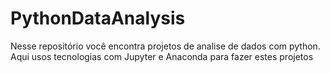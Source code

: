 # PythonDataAnalysis
Nesse repositório você encontra projetos de analise de dados com python. Aqui usos tecnologias com Jupyter e Anaconda para fazer estes projetos
